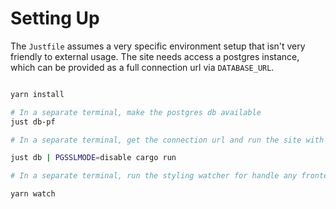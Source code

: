 # Setting Up

The `Justfile` assumes a very specific environment setup that isn't very friendly to external usage. The site needs access a postgres instance, which can be provided as a full connection url via `DATABASE_URL`.

```sh

yarn install

# In a separate terminal, make the postgres db available
just db-pf

# In a separate terminal, get the connection url and run the site with it. If running through a k8s port forward you need to disable postgres ssl (https://github.com/kubernetes/kubectl/issues/1169)

just db | PGSSLMODE=disable cargo run

# In a separate terminal, run the styling watcher for handle any frontend updates

yarn watch

```

